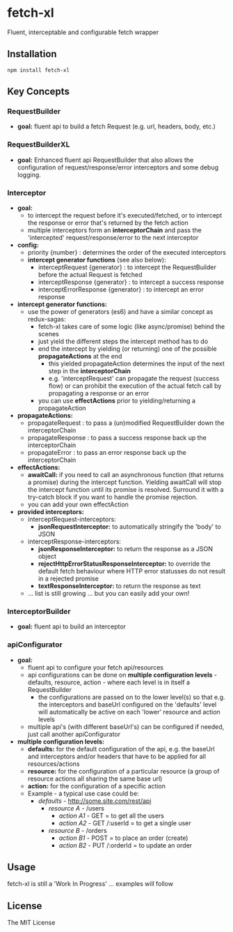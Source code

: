 # fetch-xl
Fluent, interceptable and configurable fetch wrapper

## Installation
```
npm install fetch-xl
```

## Key Concepts

### RequestBuilder
* __goal:__ fluent api to build a fetch Request (e.g. url, headers, body, etc.)

### RequestBuilderXL
* __goal:__ Enhanced fluent api RequestBuilder that also allows the configuration of request/response/error interceptors and some debug logging.

### Interceptor
* __goal:__
  * to intercept the request before it's executed/fetched, or to intercept the response or error that's returned by the fetch action
  * multiple interceptors form an __interceptorChain__ and pass the 'intercepted' request/response/error to the next interceptor
* __config:__
  * priority {number} : determines the order of the executed interceptors
  * __intercept generator functions__ (see also below):
    * interceptRequest {generator} : to intercept the RequestBuilder before the actual Request is fetched
    * interceptResponse {generator} : to intercept a success response 
    * interceptErrorResponse {generator} : to intercept an error response
* __intercept generator functions:__
  * use the power of generators (es6) and have a similar concept as redux-sagas:
    * fetch-xl takes care of some logic (like async/promise) behind the scenes
    * just yield the different steps the intercept method has to do
    * end the intercept by yielding (or returning) one of the possible __propagateActions__ at the end
      * this yielded propagateAction determines the input of the next step in the __interceptorChain__
      * e.g. 'interceptRequest' can propagate the request (success flow) or can prohibit the execution of the actual fetch call by propagating a response or an error
    * you can use __effectActions__ prior to yielding/returning a propagateAction
* __propagateActions:__
  * propagateRequest : to pass a (un)modified RequestBuilder down the interceptorChain
  * propagateResponse : to pass a success response back up the interceptorChain
  * propagateError : to pass an error response back up the interceptorChain
* __effectActions:__
  * __awaitCall:__ if you need to call an asynchronous function (that returns a promise) during the intercept function. Yielding awaitCall will stop the intercept function until its promise is resolved. Surround it with a try-catch block if you want to handle the promise rejection.
  * you can add your own effectAction
* __provided interceptors:__
  * interceptRequest-interceptors:
    * __jsonRequestInterceptor:__ to automatically stringify the 'body' to JSON
  * interceptResponse-interceptors:
    * __jsonResponseInterceptor:__ to return the response as a JSON object
    * __rejectHttpErrorStatusResponseInterceptor:__ to override the default fetch behaviour where HTTP error statusses do not result in a rejected promise
    * __textResponseInterceptor:__ to return the response as text
  * ... list is still growing ... but you can easily add your own!

### InterceptorBuilder
* __goal:__ fluent api to build an interceptor

### apiConfigurator
* __goal:__
  * fluent api to configure your fetch api/resources
  * api configurations can be done on __multiple configuration levels__ - defaults, resource, action - where each level is in itself a RequestBuilder
    * the configurations are passed on to the lower level(s) so that e.g. the interceptors and baseUrl configured on the 'defaults' level will automatically be active on each 'lower' resource and action levels
  * multiple api's (with different baseUrl's) can be configured if needed, just call another apiConfigurator
* __multiple configuration levels:__
  * __defaults:__ for the default configuration of the api, e.g. the baseUrl and interceptors and/or headers that have to be applied for all resources/actions
  * __resource:__ for the configuration of a particular resource (a group of resource actions all sharing the same base url)
  * __action:__ for the configuration of a specific action
  * Example - a typical use case could be:
    * _defaults_ - http://some.site.com/rest/api
      * _resource A_ - /users
        * _action A1_ - GET  = to get all the users
        * _action A2_ - GET /:userId  = to get a single user
      * _resource B_ - /orders
        * _action B1_ - POST  = to place an order (create)
        * _action B2_ - PUT /:orderId  = to update an order

## Usage
fetch-xl is still a 'Work In Progress' ... examples will follow

## License
The MIT License
